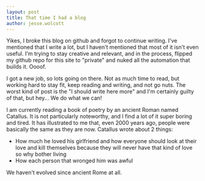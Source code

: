 ```yaml
---
layout: post
title: That time I had a blog
author: jesse.wolcott
---
```


Yikes, I broke this blog on github and forgot to continue writing. I've mentioned that I write a lot, but I haven't mentioned that most of it isn't even useful. I'm trying to stay creative and relevant, and in the process, flipped my github repo for this site to "private" and nuked all the automation that builds it. Oooof.

I got a new job, so lots going on there. Not as much time to read, but working hard to stay fit, keep reading and writing, and not go nuts. The worst kind of post is the "I should write here more" and I'm certainly guilty of that, but hey... We do what we can! 

I am currently reading a book of poetry by an ancient Roman named Catallus. It is not particularly noteworthy, and I find a lot of it super boring and tired. It has illustrated to me that, even 2000 years ago, people were basically the same as they are now. Catallus wrote about 2 things: 
* How much he loved his girlfriend and how everyone should look at their love and kill themselves because they will never have that kind of love so why bother living
* How each person that wronged him was awful 

We haven't evolved since ancient Rome at all.